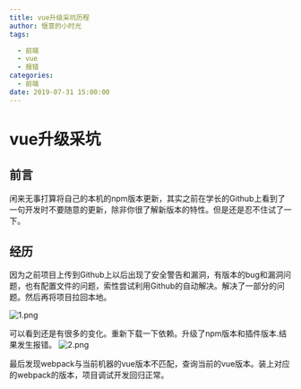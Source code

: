 ```yaml
---
title: vue升级采坑历程
author: 惬意的小时光
tags:

  - 前端
  - vue
  - 报错
categories:
  - 前端
date: 2019-07-31 15:00:00
---
```


# vue升级采坑

## 前言

闲来无事打算将自己的本机的npm版本更新，其实之前在学长的Github上看到了一句开发时不要随意的更新，除非你很了解新版本的特性。但是还是忍不住试了一下。

## 经历

因为之前项目上传到Github上以后出现了安全警告和漏洞，有版本的bug和漏洞问题，也有配置文件的问题，索性尝试利用Github的自动解决。解决了一部分的问题。然后再将项目拉回本地。

![1.png](https://i.loli.net/2019/08/17/aSTiG6RMEj3Zch8.png)

可以看到还是有很多的变化。重新下载一下依赖。升级了npm版本和插件版本.结果发生报错。
![2.png](https://i.loli.net/2019/08/17/3AuI1aFkPf6pmW5.png)

最后发现webpack与当前机器的vue版本不匹配，查询当前的vue版本。装上对应的webpack的版本，项目调试开发回归正常。